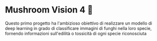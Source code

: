 # Mushroom Vision 4 🍄
Questo primo progetto ha l'ambizioso obiettivo di realizzare un modello di deep learning in grado di classificare immagini di funghi nella loro specie, fornendo informazioni sull'edilità o tossicità di ogni specie riconosciuta
